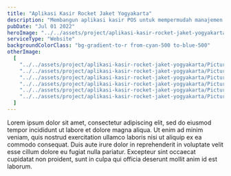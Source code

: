 ```yaml
---
title: "Aplikasi Kasir Rocket Jaket Yogyakarta"
description: "Membangun aplikasi kasir POS untuk mempermudah manajemen transaksi pada toko-toko cabang yang terdaftar."
pubDate: "Jul 01 2022"
heroImage: "../../assets/project/aplikasi-kasir-rocket-jaket-yogyakarta/Hero.png"
serviceType: "Website"
backgroundColorClass: "bg-gradient-to-r from-cyan-500 to-blue-500"
otherImage:
  [
    "../../assets/project/aplikasi-kasir-rocket-jaket-yogyakarta/Picture1.png",
    "../../assets/project/aplikasi-kasir-rocket-jaket-yogyakarta/Picture2.png",
    "../../assets/project/aplikasi-kasir-rocket-jaket-yogyakarta/Picture3.png",
    "../../assets/project/aplikasi-kasir-rocket-jaket-yogyakarta/Picture4.png",
    "../../assets/project/aplikasi-kasir-rocket-jaket-yogyakarta/Picture5.png",
    "../../assets/project/aplikasi-kasir-rocket-jaket-yogyakarta/Picture6.jpg",
  ]
---
```


Lorem ipsum dolor sit amet, consectetur adipiscing elit, sed do eiusmod tempor incididunt ut labore et dolore magna aliqua. Ut enim ad minim veniam, quis nostrud exercitation ullamco laboris nisi ut aliquip ex ea commodo consequat. Duis aute irure dolor in reprehenderit in voluptate velit esse cillum dolore eu fugiat nulla pariatur. Excepteur sint occaecat cupidatat non proident, sunt in culpa qui officia deserunt mollit anim id est laborum.
